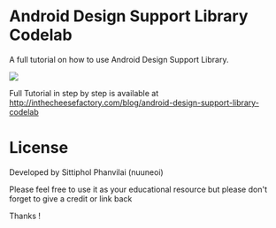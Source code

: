 # Android Design Support Library Codelab

A full tutorial on how to use Android Design Support Library.

![](https://raw.githubusercontent.com/nuuneoi/Lab-Android-DesignLibrary/master/promo.jpg)

Full Tutorial in step by step is available at http://inthecheesefactory.com/blog/android-design-support-library-codelab

# License

Developed by Sittiphol Phanvilai (nuuneoi)

Please feel free to use it as your educational resource but please don't forget to give a credit or link back

Thanks !
